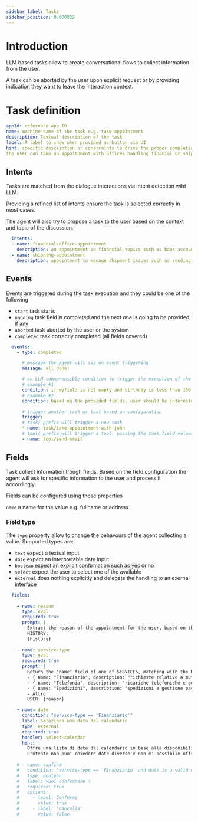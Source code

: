 ```yaml
---
sidebar_label: Tasks
sidebar_position: 0.000022
---
```


# Introduction

LLM based tasks allow to create conversational flows to collect information from the user.

A task can be aborted by the user upon explicit request or by providing indication they want to leave the interaction context.

# Task definition

```yaml
appId: reference app ID
name: machine name of the task e.g. take-appointment
description: Textual description of the task
label: A label to show when provided as button via UI
hint: specific description or constraints to drive the proper completion of task eg. 
the user can take an appoitnment with offices handling finacial or shipping topics. Refuse other appointment. 

```

## Intents

Tasks are matched from the dialogue interactions via intent detection wiht LLM.

Providing a refined list of intents ensure the task is selected correctly in most cases.

The agent will also try to propose a task to the user based on the context and topic of the discussion.

```yaml
  intents:
  - name: financial-office-appointment
    description: an appointment on financial topics such as bank accounts, credits card
  - name: shipping-appointment
    description: appointment to manage shipment issues such as sending, receiving or missing packages

```

## Events

Events are triggered during the task execution and they could be one of the following

- `start` task starts
- `ongoing` task field is completed and the next one is going to be provided, if any
- `aborted` task aborted by the user or the system
- `completed` task correctly completed (all fields covered)

```yaml
  events:
    - type: completed

      # message the agent will say on event triggering
      message: all done!

      # an LLM cohmprensible condition to trigger the execution of the event. Fields values will be available and you can refer to them in the condition matching
      # example #1
      condition: if myfield is not empty and birthday is less than 150 years
      # example #2
      condition: based on the provided fields, user should be interested in talking with an operator

      # trigger another task or tool based on configuration
      trigger: 
      # task/ prefix will trigger a new task
      - name: task/take-appointment-with-john
      # tool/ prefix will trigger a tool, passing the task field values as tool values
      - name: tool/send-email
```
## Fields

Task collect information trough fields. Based on the field configuration the agent will ask for specific information to the user and process it accordingly.

Fields can be configured using those properties

`name` a name for the value e.g. fullname or address


### Field type

The `type` property allow to change the behavours of the agent collecting a value. Supported types are:

- `text` expect a textual input
- `date` expect an interpretable date input
- `boolean` expect an explicit confirmation such as yes or no
- `select` expect the user to select one of the available 
- `external` does nothing explicitly and delegate the handling to an exernal interface



```yaml
  fields:
 
    - name: reason
      type: eval
      required: true
      prompt: |
        Extract the reason of the appointment for the user, based on the HISTORY messages.
        HISTORY: 
        {history}
 
    - name: service-type
      type: eval
      required: true
      prompt: | 
        Return the 'name' field of one of SERVICES, matching with the USER request:
        - { name: "Finanziario", description: "richieste relative a mutui, conti correnti, bancoposta,finanziamenti e appuntamento con consulente" }
        - { name: "Telefonia", description: "ricariche telefoniche e gestione sim" }
        - { name: "Spedizioni", description: "spedizioni e gestione pacchi o corrispondenza" }
        - Altro
        USER: {reason}

    - name: date
      condition: "service-type == 'Finanziario'"
      label: Seleziona una data dal calendario
      type: external
      required: true
      handler: select-calendar
      hint: |
        Offre una lista di date dal calendario in base alla disponibilita' del consulente. 
        L'utente non puo' chiedere date diverse e non e' possibile offrire altre date.
 
    # - name: confirm
    #   condition: "service-type == 'Finanziario' and date is a valid date"
    #   type: boolean
    #   label: Vuoi confermare ?
    #   required: true
    #   options:
    #     - label: Confermo
    #       value: true
    #     - label: 'Cancella'
    #       value: false
 
```